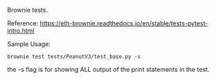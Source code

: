 Brownie tests.

Reference: https://eth-brownie.readthedocs.io/en/stable/tests-pytest-intro.html

Sample Usage:

```brownie test tests/PeanutV3/test_base.py -s```

the -s flag is for showing ALL output of the print statements in the test.
